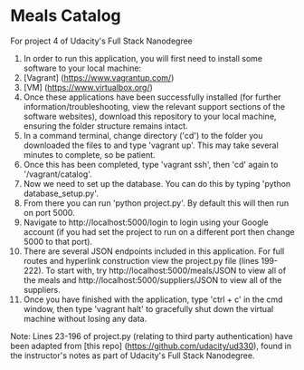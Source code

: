 # Meals Catalog
For project 4 of Udacity's Full Stack Nanodegree


1. In order to run this application, you will first need to install some software to your local machine:
  1. [Vagrant] (https://www.vagrantup.com/)
  2. [VM] (https://www.virtualbox.org/)
2. Once these applications have been successfully installed (for further information/troubleshooting, view the relevant support sections of the software websites), download this repository to your local machine, ensuring the folder structure remains intact.  
3. In a command terminal, change directory ('cd') to the folder you downloaded the files to and type 'vagrant up'. This may take several minutes to complete, so be patient.
4. Once this has been completed, type 'vagrant ssh', then 'cd' again to '/vagrant/catalog'.
5. Now we need to set up the database. You can do this by typing 'python database_setup.py'.
5. From there you can run 'python project.py'. By default this will then run on port 5000. 
6. Navigate to http://localhost:5000/login to login using your Google account (if you had set the project to run on a different port then change 5000 to that port).
7. There are several JSON endpoints included in this application. For full routes and hyperlink construction view the project.py file (lines 199-222). To start with, try http://localhost:5000/meals/JSON to view all of the meals and http://localhost:5000/suppliers/JSON to view all of the suppliers.
8. Once you have finished with the application, type 'ctrl + c' in the cmd window, then type 'vagrant halt' to gracefully shut down the virtual machine without losing any data.

Note: Lines 23-196 of project.py (relating to third party authentication) have been adapted from [this repo] (https://github.com/udacity/ud330), found in the instructor's notes as part of Udacity's Full Stack Nanodegree.

